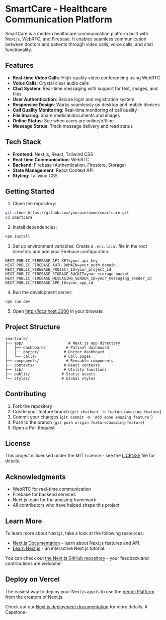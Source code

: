 # SmartCare - Healthcare Communication Platform

SmartCare is a modern healthcare communication platform built with Next.js, WebRTC, and Firebase. It enables seamless communication between doctors and patients through video calls, voice calls, and chat functionality.

## Features

- **Real-time Video Calls**: High-quality video conferencing using WebRTC
- **Voice Calls**: Crystal clear audio calls
- **Chat System**: Real-time messaging with support for text, images, and files
- **User Authentication**: Secure login and registration system
- **Responsive Design**: Works seamlessly on desktop and mobile devices
- **Call Quality Monitoring**: Real-time monitoring of call quality
- **File Sharing**: Share medical documents and images
- **Online Status**: See when users are online/offline
- **Message Status**: Track message delivery and read status

## Tech Stack

- **Frontend**: Next.js, React, Tailwind CSS
- **Real-time Communication**: WebRTC
- **Backend**: Firebase (Authentication, Firestore, Storage)
- **State Management**: React Context API
- **Styling**: Tailwind CSS

## Getting Started

1. Clone the repository:
```bash
git clone https://github.com/yourusername/smartcare.git
cd smartcare
```

2. Install dependencies:
```bash
npm install
```

3. Set up environment variables:
Create a `.env.local` file in the root directory and add your Firebase configuration:
```
NEXT_PUBLIC_FIREBASE_API_KEY=your_api_key
NEXT_PUBLIC_FIREBASE_AUTH_DOMAIN=your_auth_domain
NEXT_PUBLIC_FIREBASE_PROJECT_ID=your_project_id
NEXT_PUBLIC_FIREBASE_STORAGE_BUCKET=your_storage_bucket
NEXT_PUBLIC_FIREBASE_MESSAGING_SENDER_ID=your_messaging_sender_id
NEXT_PUBLIC_FIREBASE_APP_ID=your_app_id
```

4. Run the development server:
```bash
npm run dev
```

5. Open [http://localhost:3000](http://localhost:3000) in your browser.

## Project Structure

```
smartcare/
├── app/                    # Next.js app directory
│   ├── dashboard/         # Patient dashboard
│   ├── doctor/           # Doctor dashboard
│   └── calls/            # Call pages
├── components/            # Reusable components
├── contexts/             # React contexts
├── lib/                  # Utility functions
├── public/              # Static assets
└── styles/              # Global styles
```

## Contributing

1. Fork the repository
2. Create your feature branch (`git checkout -b feature/amazing-feature`)
3. Commit your changes (`git commit -m 'Add some amazing feature'`)
4. Push to the branch (`git push origin feature/amazing-feature`)
5. Open a Pull Request

## License

This project is licensed under the MIT License - see the [LICENSE](LICENSE) file for details.

## Acknowledgments

- WebRTC for real-time communication
- Firebase for backend services
- Next.js team for the amazing framework
- All contributors who have helped shape this project

## Learn More

To learn more about Next.js, take a look at the following resources:

- [Next.js Documentation](https://nextjs.org/docs) - learn about Next.js features and API.
- [Learn Next.js](https://nextjs.org/learn) - an interactive Next.js tutorial.

You can check out [the Next.js GitHub repository](https://github.com/vercel/next.js) - your feedback and contributions are welcome!

## Deploy on Vercel

The easiest way to deploy your Next.js app is to use the [Vercel Platform](https://vercel.com/new?utm_medium=default-template&filter=next.js&utm_source=create-next-app&utm_campaign=create-next-app-readme) from the creators of Next.js.

Check out our [Next.js deployment documentation](https://nextjs.org/docs/app/building-your-application/deploying) for more details.
#   C a p s t o n e - 
 
 